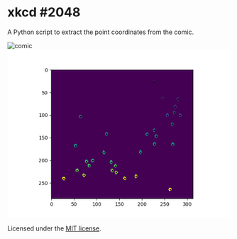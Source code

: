 # xkcd #2048

A Python script to extract the point coordinates from the comic.

![comic](https://imgs.xkcd.com/comics/curve_fitting.png)
![extracted](image_process/07_mapped.png)

Licensed under the [MIT license](LICENSE.md).
